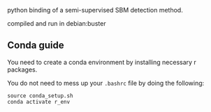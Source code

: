 python binding of a semi-supervised SBM detection method.

compiled and run in debian:buster

## Conda guide
You need to create a conda environment by installing necessary r packages.

You do not need to mess up your `.bashrc` file by doing the following:
```
source conda_setup.sh 
conda activate r_env
```